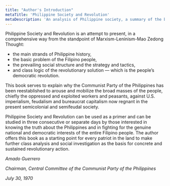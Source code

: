 ```yaml
---
title: "Author's Introduction"
metaTitle: 'Philippine Society and Revolution'
metaDescription: 'An analysis of Philippine society, a summary of the basic problems of the Filipino people, and a discussion of the solutions.'
---
```


Philippine Society and Revolution is an attempt to present, in a comprehensive way from the standpoint of Marxism-Leninism-Mao Zedong Thought:

- the main strands of Philippine history,
- the basic problem of the Filipino people,
- the prevailing social structure and the strategy and tactics,
- and class logic of the revolutionary solution — which is the people’s democratic revolution.

This book serves to explain why the Communist Party of the Philippines has been reestablished to arouse and mobilize the broad masses of the people, chiefly the oppressed and exploited workers and peasants, against U.S. imperialism, feudalism and bureaucrat capitalism now regnant in the present semicolonial and semifeudal society.

Philippine Society and Revolution can be used as a primer and can be studied in three consecutive or separate days by those interested in knowing the truth about the Philippines and in fighting for the genuine national and democratic interests of the entire Filipino people. The author offers this book as a starting point for every patriot in the land to make further class analysis and social investigation as the basis for concrete and sustained revolutionary action.

<cite>
Amado Guerrero

Chairman, Central Committee of the Communist Party of the Philippines

July 30, 1970
</cite>
